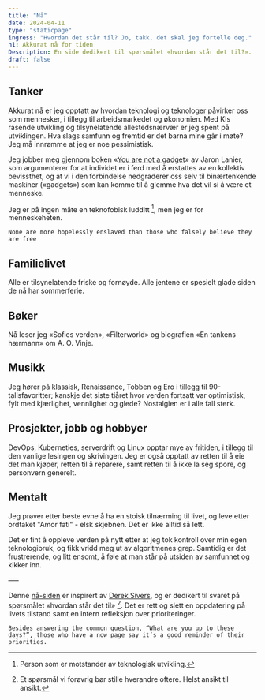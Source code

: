 ```yaml
---
title: "Nå"
date: 2024-04-11
type: "staticpage"
ingress: "Hvordan det står til? Jo, takk, det skal jeg fortelle deg."
h1: Akkurat nå for tiden
Description: En side dedikert til spørsmålet «hvordan står det til?».
draft: false
---
```

## Tanker
Akkurat nå er jeg opptatt av hvordan teknologi og teknologer påvirker oss som mennesker, i tillegg til arbeidsmarkedet og økonomien. Med KIs rasende utvikling og tilsynelatende allestedsnærvær er jeg spent på utviklingen. Hva slags samfunn og fremtid er det barna mine går i møte? Jeg må innrømme at jeg er noe pessimistisk.

Jeg jobber meg gjennom boken «[You are not a gadget](https://www.jaronlanier.com/gadgetwebresources.html)» av Jaron Lanier, som argumenterer for at individet er i ferd med å erstattes av en kollektiv bevissthet, og at vi i den forbindelse nedgraderer oss selv til binærtenkende maskiner («gadgets») som kan komme til å glemme hva det vil si å være et menneske.

Jeg er på ingen måte en teknofobisk ludditt [^1], men jeg er for menneskeheten.

````quote {author="Johan Wolfgang Von Goethe, «Elective affinities»"}
None are more hopelessly enslaved than those who falsely believe they are free
````

## Familielivet
Alle er tilsynelatende friske og fornøyde. Alle jentene er spesielt glade siden de nå har sommerferie.

## Bøker
Nå leser jeg «Sofies verden», «Filterworld» og biografien «En tankens hærmann» om A. O. Vinje.  

## Musikk
Jeg hører på klassisk, Renaissance, Tobben og Ero i tillegg til 90-tallsfavoritter; kanskje det siste tiåret hvor verden fortsatt var optimistisk, fylt med kjærlighet, vennlighet og glede? Nostalgien er i alle fall sterk.

## Prosjekter, jobb og hobbyer
DevOps, Kuberneties, serverdrift og Linux opptar mye av fritiden, i tillegg til den vanlige lesingen og skrivingen. Jeg er også opptatt av retten til å eie det man kjøper, retten til å reparere, samt retten til å ikke la seg spore, og personvern generelt.

## Mentalt
Jeg prøver etter beste evne å ha en stoisk tilnærming til livet, og leve etter ordtaket "Amor fati" - elsk skjebnen. Det er ikke alltid så lett. 

Det er fint å oppleve verden på nytt etter at jeg tok kontroll over min egen teknologibruk, og fikk vridd meg ut av algoritmenes grep. Samtidig er det frustrerende, og litt ensomt, å føle at man står på utsiden av samfunnet og kikker inn.

–––


Denne [nå-siden](https://nownownow.com/about) er inspirert av [Derek Sivers](https://sive.rs/nowff), og er dedikert til svaret på spørsmålet «hvordan står det til» [^2].  Det er rett og slett en oppdatering på livets tilstand samt en intern refleksjon over prioriteringer.

````quote {author="Derek Sivers" cite="https://nownownow.com/about"}
Besides answering the common question, “What are you up to these days?”, those who have a now page say it’s a good reminder of their priorities. 
````

[^1]: Person som er motstander av teknologisk utvikling.
[^2]: Et spørsmål vi forøvrig bør stille hverandre oftere. Helst ansikt til ansikt.

